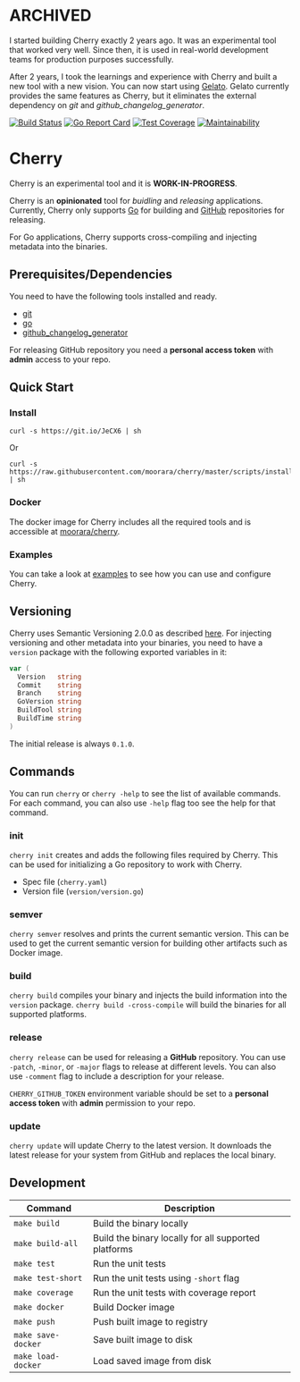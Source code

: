 # ARCHIVED

I started building Cherry exactly 2 years ago. It was an experimental tool that worked very well.
Since then, it is used in real-world development teams for production purposes successfully.

After 2 years, I took the learnings and experience with Cherry and built a new tool with a new vision.
You can now start using [Gelato](https://github.com/moorara/gelato).
Gelato currently provides the same features as Cherry, but it eliminates the external dependency on _git_ and _github_changelog_generator_.


[![Build Status][workflow-image]][workflow-url]
[![Go Report Card][goreport-image]][goreport-url]
[![Test Coverage][coverage-image]][coverage-url]
[![Maintainability][maintainability-image]][maintainability-url]

# Cherry

Cherry is an experimental tool and it is **WORK-IN-PROGRESS**.

Cherry is an **opinionated** tool for _buidling_ and _releasing_ applications.
Currently, Cherry only supports [Go](https://golang.org) for building and [GitHub](https://github.com) repositories for releasing.

For Go applications, Cherry supports cross-compiling and injecting metadata into the binaries.

## Prerequisites/Dependencies

You need to have the following tools installed and ready.

  * [git](https://git-scm.com)
  * [go](https://golang.org)
  * [github_changelog_generator](https://github.com/github-changelog-generator/github-changelog-generator)

For releasing GitHub repository you need a **personal access token** with **admin** access to your repo.

## Quick Start

### Install

```
curl -s https://git.io/JeCX6 | sh
```

Or

```
curl -s https://raw.githubusercontent.com/moorara/cherry/master/scripts/install.sh | sh
```

### Docker

The docker image for Cherry includes all the required tools and is accessible at [moorara/cherry](https://hub.docker.com/r/moorara/cherry).

### Examples

You can take a look at [examples](./examples) to see how you can use and configure Cherry.

## Versioning

Cherry uses Semantic Versioning 2.0.0 as described [here](https://semver.org).
For injecting versioning and other metadata into your binaries,
you need to have a `version` package with the following exported variables in it:

```go
var (
  Version   string
  Commit    string
  Branch    string
  GoVersion string
  BuildTool string
  BuildTime string
)
```

The initial release is always `0.1.0`.

## Commands

You can run `cherry` or `cherry -help` to see the list of available commands.
For each command, you can also use `-help` flag too see the help for that command.

### init

`cherry init` creates and adds the following files required by Cherry.
This can be used for initializing a Go repository to work with Cherry.

  - Spec file (`cherry.yaml`)
  - Version file (`version/version.go`)

### semver

`cherry semver` resolves and prints the current semantic version.
This can be used to get the current semantic version for building other artifacts such as Docker image.

### build

`cherry build` compiles your binary and injects the build information into the `version` package.
`cherry build -cross-compile` will build the binaries for all supported platforms.

### release

`cherry release` can be used for releasing a **GitHub** repository.
You can use `-patch`, `-minor`, or `-major` flags to release at different levels.
You can also use `-comment` flag to include a description for your release.

`CHERRY_GITHUB_TOKEN` environment variable should be set to a **personal access token** with **admin** permission to your repo.

### update

`cherry update` will update Cherry to the latest version.
It downloads the latest release for your system from GitHub and replaces the local binary.

## Development

| Command            | Description                                          |
|--------------------|------------------------------------------------------|
| `make build`       | Build the binary locally                             |
| `make build-all`   | Build the binary locally for all supported platforms |
| `make test`        | Run the unit tests                                   |
| `make test-short`  | Run the unit tests using `-short` flag               |
| `make coverage`    | Run the unit tests with coverage report              |
| `make docker`      | Build Docker image                                   |
| `make push`        | Push built image to registry                         |
| `make save-docker` | Save built image to disk                             |
| `make load-docker` | Load saved image from disk                           |


[workflow-url]: https://github.com/moorara/cherry/actions
[workflow-image]: https://github.com/moorara/cherry/workflows/Main/badge.svg
[goreport-url]: https://goreportcard.com/report/github.com/moorara/cherry
[goreport-image]: https://goreportcard.com/badge/github.com/moorara/cherry
[coverage-url]: https://codeclimate.com/github/moorara/cherry/test_coverage
[coverage-image]: https://api.codeclimate.com/v1/badges/569a659577775c8af668/test_coverage
[maintainability-url]: https://codeclimate.com/github/moorara/cherry/maintainability
[maintainability-image]: https://api.codeclimate.com/v1/badges/569a659577775c8af668/maintainability
